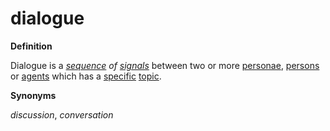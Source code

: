 # dialogue

**Definition**

Dialogue is a [_sequence_](https://github.com/gcassel/Modular-Organization-Terminology/blob/master/terms/sequence.md) _of_ [_signals_](https://github.com/gcassel/Modular-Organization-Terminology/blob/master/terms/signal.md) between two or more [personae](persona.md), [persons](person.md) or [agents](https://github.com/gcassel/Modular-Organization-Terminology/blob/master/terms/agent.md) which has a [specific](https://github.com/gcassel/Modular-Organization-Terminology/blob/master/terms/specific.md) [topic](https://github.com/gcassel/Modular-Organization-Terminology/blob/master/terms/topic.md).

**Synonyms**

_discussion_, _conversation_
